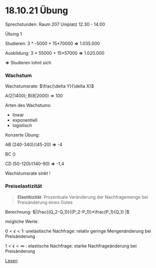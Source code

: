 # 18.10.21 Übung

Sprechstunden: Raum 207 Uniplatz 12.30 - 14.00



Übung 1

Studieren:  3 * -5000 + 15*70000 **=>** 1.035.000

Ausbildung: 3 * 55000 + 15*57000 **=>** 1.020.000

**=>** Studieren lohnt sich

### Wachstum

Wachstumsrate: $\frac{\delta Y}{\delta X}$

A(2|1400); B(8|2000) =\> 100

Arten des Wachstums:

- linear
- exponentiell
- logistisch



Konzerte Übung: 

AB (240-340)/(45-20) **=>** -4

BC ()

CD (50-120)/(140-90) **=>** -1,4

Wachstumsrate sinkt !



### Preiselastizität

> **Elastitizität**: Prozentuale Veränderung der Nachfragemenge bei Preisänderung eines Gutes

Berechnung: $|\frac{(Q_2-Q_1)}{(P_2-P_1)}*\frac{P_1}{Q_1} |$

mögliche Werte:

$0 < \epsilon <1$: unelastische Nachfrage: relativ geringe Mengenänderung bei Preisänderung

$1 < \epsilon < \infty$ : elastische Nachfrage: starke Nachfrageänderung bei Preisänderung



[Lesen](https://www.tagesschau.de/wirtschaft/verbraucher/wie-entsteht-der-gaspreis-101.html)

